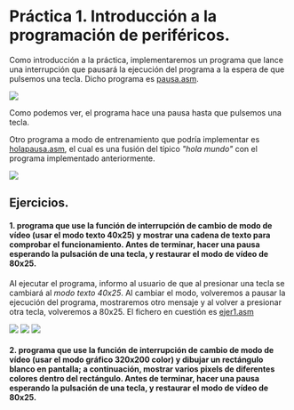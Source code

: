 # Práctica 1. Introducción a la programación de periféricos.

Como introducción a la práctica, implementaremos un programa que lance una interrupción que pausará la ejecución del programa a la espera de que pulsemos una tecla.
Dicho programa es [pausa.asm](https://github.com/sergiovp/PDIH/blob/master/Prácticas/P1/sources/pausa.asm).

![](https://github.com/sergiovp/PDIH/blob/master/Prácticas/P1/images/pausa.png)

Como podemos ver, el programa hace una pausa hasta que pulsemos una tecla.

Otro programa a modo de entrenamiento que podría implementar es [holapausa.asm](https://github.com/sergiovp/PDIH/blob/master/Prácticas/P1/sources/holapausa.asm), el cual es una fusión del típico *"hola mundo"* con el programa implementado anteriormente.

![](https://github.com/sergiovp/PDIH/blob/master/Prácticas/P1/images/holapausa.png)

## Ejercicios.

#### 1. programa que use la función de interrupción de cambio de modo de vídeo (usar el modo texto 40x25) y mostrar una cadena de texto para comprobar el funcionamiento. Antes de terminar, hacer una pausa esperando la pulsación de una tecla, y restaurar el modo de vídeo de 80x25.

Al ejecutar el programa, informo al usuario de que al presionar una tecla se cambiará al *modo texto 40x25*. Al cambiar el modo, volveremos a pausar la ejecución del programa, mostraremos otro mensaje y al volver a presionar otra tecla, volveremos a 80x25.
El fichero en cuestión es [ejer1.asm](https://github.com/sergiovp/PDIH/blob/master/Prácticas/P1/sources/ejer1.asm)

![](https://github.com/sergiovp/PDIH/blob/master/Prácticas/P1/images/ejer1_1.png)
![](https://github.com/sergiovp/PDIH/blob/master/Prácticas/P1/images/ejer1_2.png)
![](https://github.com/sergiovp/PDIH/blob/master/Prácticas/P1/images/ejer1_3.png)


#### 2. programa que use la función de interrupción de cambio de modo de vídeo (usar el modo gráfico 320x200 color) y dibujar un rectángulo blanco en pantalla; a continuación, mostrar varios pixels de diferentes colores dentro del rectángulo. Antes de terminar, hacer una pausa esperando la pulsación de una tecla, y restaurar el modo de vídeo de 80x25.